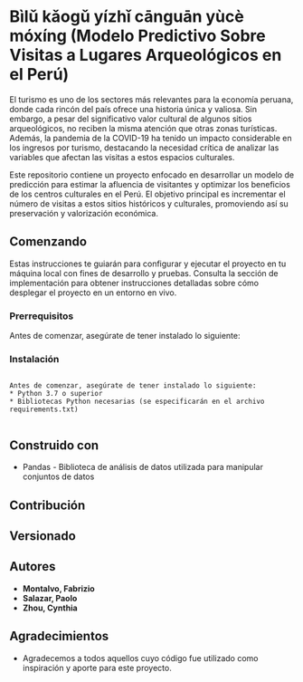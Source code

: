 # Bìlǔ kǎogǔ yízhǐ cānguān yùcè móxíng (Modelo Predictivo Sobre Visitas a Lugares Arqueológicos en el Perú)

El turismo es uno de los sectores más relevantes para la economía peruana, donde cada rincón del país ofrece una historia única y valiosa.
Sin embargo, a pesar del significativo valor cultural de algunos sitios arqueológicos, no reciben la misma atención que otras zonas turísticas.
Además, la pandemia de la COVID-19 ha tenido un impacto considerable en los ingresos por turismo, destacando la necesidad crítica de analizar las variables que afectan las visitas a estos espacios culturales.

Este repositorio contiene un proyecto enfocado en desarrollar un modelo de predicción para estimar la afluencia de visitantes y optimizar los beneficios de los centros culturales en el Perú.
El objetivo principal es incrementar el número de visitas a estos sitios históricos y culturales, promoviendo así su preservación y valorización económica.

## Comenzando

Estas instrucciones te guiarán para configurar y ejecutar el proyecto en tu máquina local con fines de desarrollo y pruebas.
Consulta la sección de implementación para obtener instrucciones detalladas sobre cómo desplegar el proyecto en un entorno en vivo.

### Prerrequisitos

Antes de comenzar, asegúrate de tener instalado lo siguiente:



### Instalación

```

Antes de comenzar, asegúrate de tener instalado lo siguiente:
* Python 3.7 o superior
* Bibliotecas Python necesarias (se especificarán en el archivo requirements.txt)


```

## Construido con

* Pandas - Biblioteca de análisis de datos utilizada para manipular conjuntos de datos

## Contribución


## Versionado


## Autores

* **Montalvo, Fabrizio**
* **Salazar, Paolo**
* **Zhou, Cynthia**


## Agradecimientos

* Agradecemos a todos aquellos cuyo código fue utilizado como inspiración y aporte para este proyecto.
